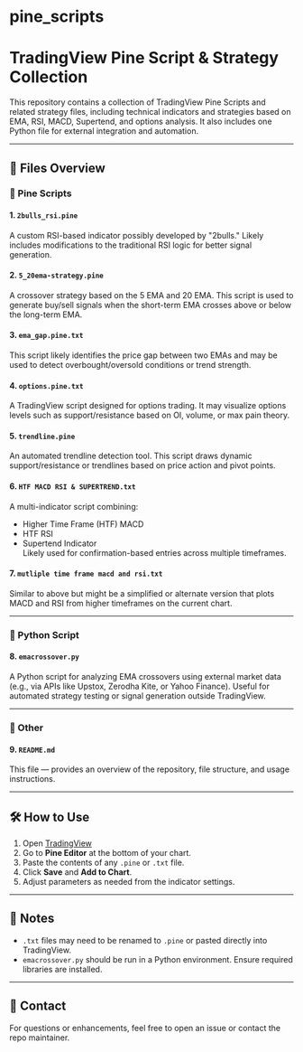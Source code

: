 # pine_scripts
# TradingView Pine Script & Strategy Collection

This repository contains a collection of TradingView Pine Scripts and related strategy files, including technical indicators and strategies based on EMA, RSI, MACD, Supertend, and options analysis. It also includes one Python file for external integration and automation.

---

## 📁 Files Overview

### 📌 Pine Scripts

#### 1. `2bulls_rsi.pine`
A custom RSI-based indicator possibly developed by "2bulls." Likely includes modifications to the traditional RSI logic for better signal generation.

#### 2. `5_20ema-strategy.pine`
A crossover strategy based on the 5 EMA and 20 EMA. This script is used to generate buy/sell signals when the short-term EMA crosses above or below the long-term EMA.

#### 3. `ema_gap.pine.txt`
This script likely identifies the price gap between two EMAs and may be used to detect overbought/oversold conditions or trend strength.

#### 4. `options.pine.txt`
A TradingView script designed for options trading. It may visualize options levels such as support/resistance based on OI, volume, or max pain theory.

#### 5. `trendline.pine`
An automated trendline detection tool. This script draws dynamic support/resistance or trendlines based on price action and pivot points.

#### 6. `HTF MACD RSI & SUPERTREND.txt`
A multi-indicator script combining:
- Higher Time Frame (HTF) MACD
- HTF RSI
- Supertend Indicator  
Likely used for confirmation-based entries across multiple timeframes.

#### 7. `mutliple time frame macd and rsi.txt`
Similar to above but might be a simplified or alternate version that plots MACD and RSI from higher timeframes on the current chart.

---

### 🐍 Python Script

#### 8. `emacrossover.py`
A Python script for analyzing EMA crossovers using external market data (e.g., via APIs like Upstox, Zerodha Kite, or Yahoo Finance). Useful for automated strategy testing or signal generation outside TradingView.

---

### 🧾 Other

#### 9. `README.md`
This file — provides an overview of the repository, file structure, and usage instructions.

---

## 🛠️ How to Use

1. Open [TradingView](https://www.tradingview.com/)
2. Go to **Pine Editor** at the bottom of your chart.
3. Paste the contents of any `.pine` or `.txt` file.
4. Click **Save** and **Add to Chart**.
5. Adjust parameters as needed from the indicator settings.

---

## 📌 Notes

- `.txt` files may need to be renamed to `.pine` or pasted directly into TradingView.
- `emacrossover.py` should be run in a Python environment. Ensure required libraries are installed.

---

## 📧 Contact

For questions or enhancements, feel free to open an issue or contact the repo maintainer.

